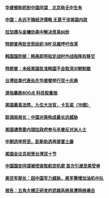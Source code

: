 #### [华盛顿称抓到中国间谍　北京称无中生有](../pages/zg_yre_rvq/4609020.md?t=10111459) 

#### [中国：永远不搞经济侵略   无意干涉美国内政](../pages/zg_yre_rvq/4608951.md?t=10111459) 

#### [拉加德与金墉劝美中解决贸易纠纷](../pages/zg_yre_rvq/4608927.md?t=10111459) 

#### [特朗普再批世贸组织  IMF总裁呼吁改革](../pages/zg_yre_rvq/4608878.md?t=10111459) 

#### [韩国国防部：韩美即将拟定战时作战指挥权移交](../pages/zg_yre_rvq/4608851.md?t=10111459) 

#### [特朗普：未经美国批准韩国不会取消对朝制裁 ](../pages/zg_yre_rvq/4608817.md?t=10111459) 

#### [台湾驻美代表处在华盛顿举行双十庆典](../pages/zg_yre_rvq/4608791.md?t=10111459) 

#### [道指暴跌800点 科技股重挫](../pages/zg_yre_rvq/4608713.md?t=10111459) 

#### [美国最高法院，九位大法官，卡瓦诺（19图）](../pages/zg_yre_rvq/4605718.md?t=10111459) 

#### [联调局局长：中国对美构成最长远威胁](../pages/zg_yre_rvq/4608298.md?t=10111459) 

#### [美国谴责委内瑞拉政府参与杀害反对派人士](../pages/zg_yre_rvq/4608283.md?t=10111459) 

#### [中期选举将至，彭斯助选再提富士康](../pages/zg_yre_rvq/4608280.md?t=10111459) 

#### [美国会议员祝贺台湾双十节](../pages/zg_yre_rvq/4608272.md?t=10111459) 

#### [中国国安间谍被控盗取航空机密 首次引渡至美受审](../pages/zg_yre_rvq/4608257.md?t=10111459) 

#### [美空军部长：因中国军力威胁，美军需增加油机中队](../pages/zg_yre_rvq/4608260.md?t=10111459) 

#### [报告：五角大楼正研发的武器系统易遭网络袭击](../pages/zg_yre_rvq/4608191.md?t=10111459) 

